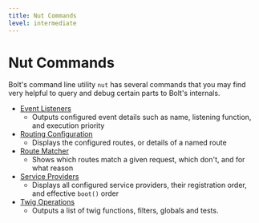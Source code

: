 ```yaml
---
title: Nut Commands
level: intermediate
---
```

Nut Commands
============

Bolt's command line utility `nut` has several commands that you may find very
helpful to query and debug certain parts to Bolt's internals.

  - [Event Listeners][debug-events]
    - Outputs configured event details such as name, listening function, and
      execution priority
  - [Routing Configuration][debug-router]
    - Displays the configured routes, or details of a named route
  - [Route Matcher][router-match]
    - Shows which routes match a given request, which don't, and for what reason
  - [Service Providers][debug-providers]
    - Displays all configured service providers, their registration order, and
      effective `boot()` order
  - [Twig Operations][debug-twig]
    - Outputs a list of twig functions, filters, globals and tests.

[debug-events]: ../nut-command/debug/debug-events
[debug-router]: ../nut-command/debug/debug-router
[debug-providers]: ../nut-command/debug/debug-service-providers
[debug-twig]: ../nut-command/debug/debug-twig
[router-match]: ../nut-command/debug/router-match

